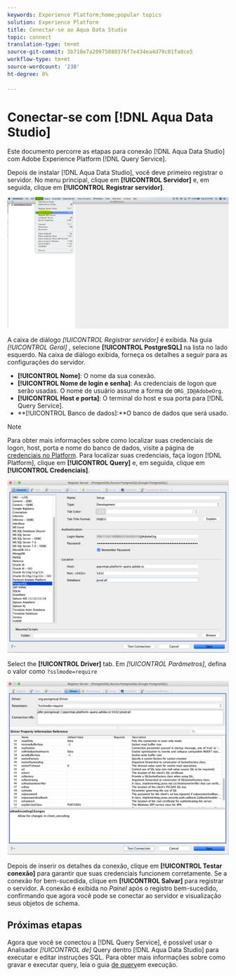 ```yaml
---
keywords: Experience Platform;home;popular topics
solution: Experience Platform
title: Conectar-se ao Aqua Data Studio
topic: connect
translation-type: tm+mt
source-git-commit: 3b710e7a20975880376f7e434ea4d79c01fa0ce5
workflow-type: tm+mt
source-wordcount: '238'
ht-degree: 0%

---
```



# Conectar-se com [!DNL Aqua Data Studio]

Este documento percorre as etapas para conexão [!DNL Aqua Data Studio] com Adobe Experience Platform [!DNL Query Service].

Depois de instalar [!DNL Aqua Data Studio], você deve primeiro registrar o servidor. No menu principal, clique em **[!UICONTROL Servidor]** e, em seguida, clique em **[!UICONTROL Registrar servidor]**.

![](../images/clients/aqua-data-studio/register-server.png)

A caixa de diálogo *[!UICONTROL Registrar servidor]* é exibida. Na guia *[!UICONTROL Geral]* , selecione **[!UICONTROL PostgreSQL]** na lista no lado esquerdo. Na caixa de diálogo exibida, forneça os detalhes a seguir para as configurações do servidor.

- **[!UICONTROL Nome]**: O nome da sua conexão.
- **[!UICONTROL Nome de login e senha]**: As credenciais de logon que serão usadas. O nome de usuário assume a forma de `ORG_ID@AdobeOrg`.
- **[!UICONTROL Host e porta]**: O terminal do host e sua porta para [!DNL Query Service].
- **[!UICONTROL Banco de dados]:**O banco de dados que será usado.

>[!NOTE]
>
>Para obter mais informações sobre como localizar suas credenciais de logon, host, porta e nome do banco de dados, visite a página de [credenciais no Platform](https://platform.adobe.com/query/configuration). Para localizar suas credenciais, faça logon [!DNL Platform], clique em **[!UICONTROL Query]** e, em seguida, clique em **[!UICONTROL Credenciais]**.

![](../images/clients/aqua-data-studio/register-server-general-tab.png)

Select the **[!UICONTROL Driver]** tab. Em *[!UICONTROL Parâmetros]*, defina o valor como `?sslmode=require`

![](../images/clients/aqua-data-studio/register-server-driver-tab.png)

Depois de inserir os detalhes da conexão, clique em **[!UICONTROL Testar conexão]** para garantir que suas credenciais funcionem corretamente. Se a conexão for bem-sucedida, clique em **[!UICONTROL Salvar]** para registrar o servidor. A conexão é exibida no *Painel* após o registro bem-sucedido, confirmando que agora você pode se conectar ao servidor e visualização seus objetos de schema.

## Próximas etapas

Agora que você se conectou a [!DNL Query Service], é possível usar o Analisador *[!UICONTROL de]* Query dentro [!DNL Aqua Data Studio] para executar e editar instruções SQL. Para obter mais informações sobre como gravar e executar query, leia o guia [de query](../creating-queries/creating-queries.md)em execução.